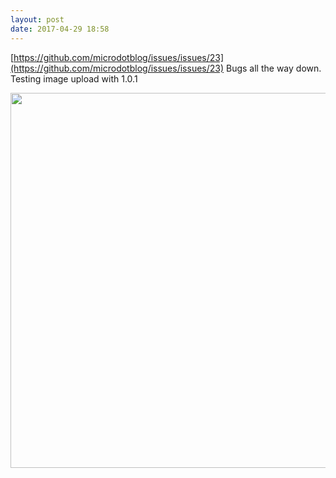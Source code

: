 ```yaml
---
layout: post
date: 2017-04-29 18:58
---
```

[https://github.com/microdotblog/issues/issues/23](https://github.com/microdotblog/issues/issues/23) Bugs all the way down. Testing image upload with 1.0.1

<img src="http://dougbeal.micro.blog/uploads/2017/0ef4a5732a.jpg" width="600" height="600" style="height: auto" />
